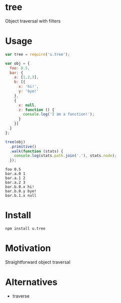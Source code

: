 # tree

Object traversal with filters

# Usage

```js
var tree = require('u.tree');

var obj = {
  foo: 0.5,
  bar: {
    a: [1,2,3],
    b: [{
      x: 'hi!',
      y: 'bye!'
    },
    {
      x: null,
      z: function () {
        console.log('I am a function!');
      }
    }]
  }
};

tree(obj)
  .primitive()
  .walk(function (stats) {
    console.log(stats.path.join('.'), stats.node);
  });
```

```
foo 0.5
bar.a.0 1
bar.a.1 2
bar.a.2 3
bar.b.0.x hi!
bar.b.0.y bye!
bar.b.1.x null
```

# Install

    npm install u.tree

# Motivation

Straightforward object traversal

# Alternatives

*   traverse
